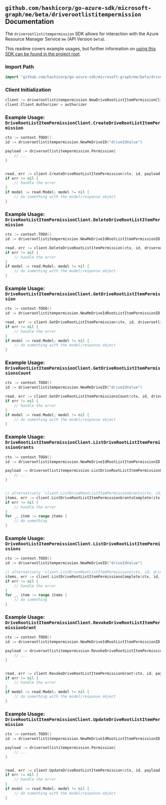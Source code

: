
## `github.com/hashicorp/go-azure-sdk/microsoft-graph/me/beta/driverootlistitempermission` Documentation

The `driverootlistitempermission` SDK allows for interaction with the Azure Resource Manager Service `me` (API Version `beta`).

This readme covers example usages, but further information on [using this SDK can be found in the project root](https://github.com/hashicorp/go-azure-sdk/tree/main/docs).

### Import Path

```go
import "github.com/hashicorp/go-azure-sdk/microsoft-graph/me/beta/driverootlistitempermission"
```


### Client Initialization

```go
client := driverootlistitempermission.NewDriveRootListItemPermissionClientWithBaseURI("https://management.azure.com")
client.Client.Authorizer = authorizer
```


### Example Usage: `DriveRootListItemPermissionClient.CreateDriveRootListItemPermission`

```go
ctx := context.TODO()
id := driverootlistitempermission.NewMeDriveID("driveIdValue")

payload := driverootlistitempermission.Permission{
	// ...
}


read, err := client.CreateDriveRootListItemPermission(ctx, id, payload)
if err != nil {
	// handle the error
}
if model := read.Model; model != nil {
	// do something with the model/response object
}
```


### Example Usage: `DriveRootListItemPermissionClient.DeleteDriveRootListItemPermission`

```go
ctx := context.TODO()
id := driverootlistitempermission.NewMeDriveIdRootListItemPermissionID("driveIdValue", "permissionIdValue")

read, err := client.DeleteDriveRootListItemPermission(ctx, id, driverootlistitempermission.DefaultDeleteDriveRootListItemPermissionOperationOptions())
if err != nil {
	// handle the error
}
if model := read.Model; model != nil {
	// do something with the model/response object
}
```


### Example Usage: `DriveRootListItemPermissionClient.GetDriveRootListItemPermission`

```go
ctx := context.TODO()
id := driverootlistitempermission.NewMeDriveIdRootListItemPermissionID("driveIdValue", "permissionIdValue")

read, err := client.GetDriveRootListItemPermission(ctx, id, driverootlistitempermission.DefaultGetDriveRootListItemPermissionOperationOptions())
if err != nil {
	// handle the error
}
if model := read.Model; model != nil {
	// do something with the model/response object
}
```


### Example Usage: `DriveRootListItemPermissionClient.GetDriveRootListItemPermissionsCount`

```go
ctx := context.TODO()
id := driverootlistitempermission.NewMeDriveID("driveIdValue")

read, err := client.GetDriveRootListItemPermissionsCount(ctx, id, driverootlistitempermission.DefaultGetDriveRootListItemPermissionsCountOperationOptions())
if err != nil {
	// handle the error
}
if model := read.Model; model != nil {
	// do something with the model/response object
}
```


### Example Usage: `DriveRootListItemPermissionClient.ListDriveRootListItemPermissionGrants`

```go
ctx := context.TODO()
id := driverootlistitempermission.NewMeDriveIdRootListItemPermissionID("driveIdValue", "permissionIdValue")

payload := driverootlistitempermission.ListDriveRootListItemPermissionGrantsRequest{
	// ...
}


// alternatively `client.ListDriveRootListItemPermissionGrants(ctx, id, payload, driverootlistitempermission.DefaultListDriveRootListItemPermissionGrantsOperationOptions())` can be used to do batched pagination
items, err := client.ListDriveRootListItemPermissionGrantsComplete(ctx, id, payload, driverootlistitempermission.DefaultListDriveRootListItemPermissionGrantsOperationOptions())
if err != nil {
	// handle the error
}
for _, item := range items {
	// do something
}
```


### Example Usage: `DriveRootListItemPermissionClient.ListDriveRootListItemPermissions`

```go
ctx := context.TODO()
id := driverootlistitempermission.NewMeDriveID("driveIdValue")

// alternatively `client.ListDriveRootListItemPermissions(ctx, id, driverootlistitempermission.DefaultListDriveRootListItemPermissionsOperationOptions())` can be used to do batched pagination
items, err := client.ListDriveRootListItemPermissionsComplete(ctx, id, driverootlistitempermission.DefaultListDriveRootListItemPermissionsOperationOptions())
if err != nil {
	// handle the error
}
for _, item := range items {
	// do something
}
```


### Example Usage: `DriveRootListItemPermissionClient.RevokeDriveRootListItemPermissionGrant`

```go
ctx := context.TODO()
id := driverootlistitempermission.NewMeDriveIdRootListItemPermissionID("driveIdValue", "permissionIdValue")

payload := driverootlistitempermission.RevokeDriveRootListItemPermissionGrantRequest{
	// ...
}


read, err := client.RevokeDriveRootListItemPermissionGrant(ctx, id, payload)
if err != nil {
	// handle the error
}
if model := read.Model; model != nil {
	// do something with the model/response object
}
```


### Example Usage: `DriveRootListItemPermissionClient.UpdateDriveRootListItemPermission`

```go
ctx := context.TODO()
id := driverootlistitempermission.NewMeDriveIdRootListItemPermissionID("driveIdValue", "permissionIdValue")

payload := driverootlistitempermission.Permission{
	// ...
}


read, err := client.UpdateDriveRootListItemPermission(ctx, id, payload)
if err != nil {
	// handle the error
}
if model := read.Model; model != nil {
	// do something with the model/response object
}
```
